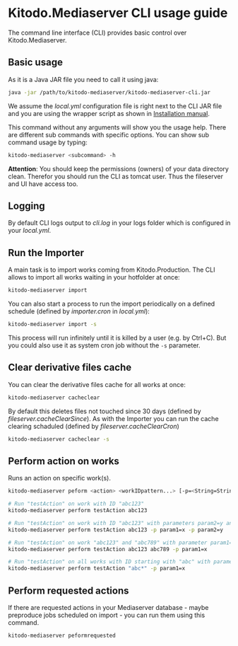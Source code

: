 # Kitodo.Mediaserver CLI usage guide 

The command line interface (CLI) provides basic control over Kitodo.Mediaserver.

## Basic usage

As it is a Java JAR file you need to call it using java:
```bash
java -jar /path/to/kitodo-mediaserver/kitodo-mediaserver-cli.jar
```
We assume the *local.yml* configuration file is right next to the CLI JAR file and you are using the wrapper script as shown in [Installation manual](Install-manually.md).

This command without any arguments will show you the usage help. There are different sub commands with specific options. You can show sub command usage by typing:
```bash
kitodo-mediaserver <subcommand> -h
```

**Attention**: You should keep the permissions (owners) of your data directory clean. Therefor you should run the CLI as tomcat user. Thus the fileserver and UI have access too.

## Logging

By default CLI logs output to *cli.log* in your logs folder which is configured in your *local.yml*.

## Run the Importer

A main task is to import works coming from Kitodo.Production. The CLI allows to import all works waiting in your hotfolder at once:
```bash
kitodo-mediaserver import
```

You can also start a process to run the import periodically on a defined schedule (defined by *importer.cron* in *local.yml*):
```bash
kitodo-mediaserver import -s
```
This process will run infinitely until it is killed by a user (e.g. by Ctrl+C). But you could also use it as system cron job without the `-s` parameter.

## Clear derivative files cache

You can clear the derivative files cache for all works at once:
```bash
kitodo-mediaserver cacheclear
```
By default this deletes files not touched since 30 days (defined by *fileserver.cacheClearSince*). As with the Importer you can run the cache clearing schaduled (defined by *fileserver.cacheClearCron*)
```bash
kitodo-mediaserver cacheclear -s
```

## Perform action on works

Runs an action on specific work(s).

```bash
kitodo-mediaserver peform <action> <workIDpattern...> [-p=<String=String>]...
```

```bash
# Run "testAction" on work with ID "abc123"
kitodo-mediaserver perform testAction abc123

# Run "testAction" on work with ID "abc123" with parameters param2=y and param2=y
kitodo-mediaserver perform testAction abc123 -p param1=x -p param2=y

# Run "testAction" on work "abc123" and "abc789" with parameter param1=x
kitodo-mediaserver perform testAction abc123 abc789 -p param1=x

# Run "testAction" on all works with ID starting with "abc" with parameter param1=x
kitodo-mediaserver perform testAction "abc*" -p param1=x
```

## Perform requested actions

If there are requested actions in your Mediaserver database - maybe preproduce jobs scheduled on import - you can run them using this command.

```bash
kitodo-mediaserver peformrequested
```
